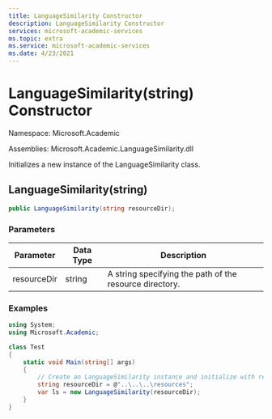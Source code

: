 ```yaml
---
title: LanguageSimilarity Constructor
description: LanguageSimilarity Constructor
services: microsoft-academic-services
ms.topic: extra
ms.service: microsoft-academic-services
ms.date: 4/23/2021
---
```

# LanguageSimilarity(string) Constructor

Namespace: Microsoft.Academic

Assemblies: Microsoft.Academic.LanguageSimilarity.dll

Initializes a new instance of the LanguageSimilarity class.

## LanguageSimilarity(string)

  ```C#
  public LanguageSimilarity(string resourceDir);
  ```

### Parameters

Parameter | Data Type | Description
--- | --- | ---
resourceDir | string | A string specifying the path of the resource directory.

### Examples

  ```C#
  using System;
  using Microsoft.Academic;

  class Test
  {
      static void Main(string[] args)
      {
          // Create an LanguageSimilarity instance and initialize with resources
          string resourceDir = @"..\..\..\resources";
          var ls = new LanguageSimilarity(resourceDir);
      }
  }
  ```
